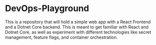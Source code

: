 # DevOps-Playground
This is a repository that will hold a simple web app with a React Frontend and a Dotnet Core backend. This is meant to get familiar with React and Dotnet Core, as well as experiment with different technologies like secret management, feature flags, and container orchestration.